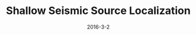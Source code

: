 ---
title: "Shallow Seismic Source Localization"
collection: talks
type: "Seminar"
venue: "Geophysical Seminar"
date: 2016-3-2
location: "Tel Aviv, Israel"
---